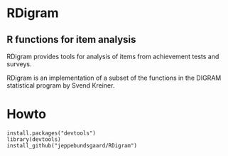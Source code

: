 # RDigram
## R functions for item analysis
RDigram provides tools for analysis of items from achievement tests and surveys.

RDigram is an implementation of a subset of the functions in the DIGRAM statistical program by Svend Kreiner.

# Howto
```
install.packages("devtools")
library(devtools)
install_github("jeppebundsgaard/RDigram")
```
